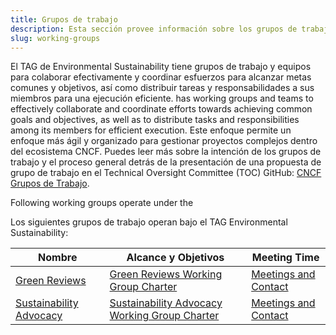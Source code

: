 ```yaml
---
title: Grupos de trabajo
description: Esta sección provee información sobre los grupos de trabajo que operan sobre el TAG de Environmental Sustainability.
slug: working-groups
---
```

<!-- cSpell:disable -->
El TAG de Environmental Sustainability tiene grupos de trabajo y equipos para colaborar efectivamente y coordinar esfuerzos para alcanzar metas comunes y objetivos, así como distribuir tareas y responsabilidades a sus miembros para una ejecución eficiente.  has working groups and teams to effectively collaborate and coordinate efforts towards achieving common goals and objectives, as well as to distribute tasks and responsibilities among its members for efficient execution. Este enfoque permite un enfoque más ágil y organizado para gestionar proyectos complejos dentro del ecosistema CNCF. Puedes leer más sobre la intención de los grupos de trabajo y el proceso general detrás de la presentación de una propuesta de grupo de trabajo en el Technical Oversight Committee (TOC) GitHub: [CNCF Grupos de Trabajo](https://github.com/cncf/toc/blob/main/workinggroups/README.md).

Following working groups operate under the

Los siguientes grupos de trabajo operan bajo el TAG Environmental Sustainability:

| Nombre                | Alcance y Objetivos            | Meeting Time                          |
|---------------------|----------------------------|---------------------------------------|
| [Green Reviews](https://github.com/cncf/tag-env-sustainability/tree/main/working-groups/green-reviews) | [Green Reviews Working Group Charter](https://github.com/cncf/tag-env-sustainability/tree/main/working-groups/green-reviews/charter.md) | [Meetings and Contact](https://github.com/cncf/tag-env-sustainability/tree/main/working-groups/green-reviews/README.md#meetings-and-contact) |
| [Sustainability Advocacy](https://github.com/cncf/tag-env-sustainability/tree/main/working-groups/sustainability-advocacy)| [Sustainability Advocacy Working Group Charter](https://github.com/cncf/tag-env-sustainability/tree/main/working-groups/sustainability-advocacy/charter.md) | [Meetings and Contact](https://github.com/cncf/tag-env-sustainability/blob/main/working-groups/sustainability-advocacy/README.md#meetings-and-contact) |
